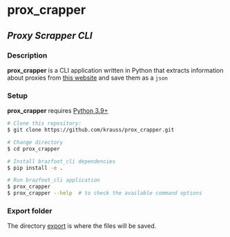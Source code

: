 # prox_crapper

## _Proxy Scrapper CLI_ 

### Description

**prox_crapper** is a CLI application written in Python that extracts information about proxies from [this website](http://www.freeproxylists.net) and save them as a `json`

### Setup

**prox_crapper** requires [Python 3.9+](https://www.python.org/downloads/)

```sh
# Clone this repository:
$ git clone https://github.com/krauss/prox_crapper.git

# Change directory
$ cd prox_crapper

# Install brazfoot_cli dependencies
$ pip install -e .

# Run brazfoot_cli application
$ prox_crapper
$ prox_crapper --help  # to check the available command options 
```

### Export folder

The directory [export](export/) is where the files will be saved.